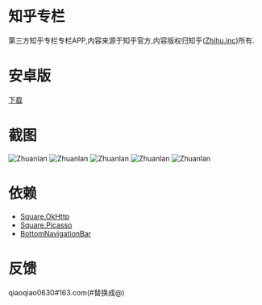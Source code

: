 # 知乎专栏
第三方知乎专栏专栏APP,内容来源于知乎官方,内容版权归知乎([Zhihu.inc](https://www.zhihu.com/))所有.

# 安卓版
[下载](https://github.com/i-1213/Zhuanlan/tree/master/Zhuanlan/com.zhuanlan.android.apk)

# 截图
![Zhuanlan](https://github.com/i-1213/Zhuanlan/blob/master/Zhuanlan/screenshots/zhuanlan.droid1.png)
![Zhuanlan](https://github.com/i-1213/Zhuanlan/blob/master/Zhuanlan/screenshots/zhuanlan.droid2.png)
![Zhuanlan](https://github.com/i-1213/Zhuanlan/blob/master/Zhuanlan/screenshots/zhuanlan.droid3.png)
![Zhuanlan](https://github.com/i-1213/Zhuanlan/blob/master/Zhuanlan/screenshots/zhuanlan.droid4.png)
![Zhuanlan](https://github.com/i-1213/Zhuanlan/blob/master/Zhuanlan/screenshots/zhuanlan.droid5.png)

# 依赖
- [Square.OkHttp](https://github.com/mattleibow/square-bindings)
- [Square.Picasso](https://github.com/mattleibow/square-bindings)
- [BottomNavigationBar](https://github.com/pocheshire/BottomNavigationBar)

# 反馈
qiaoqiao0630#163.com(#替换成@)

